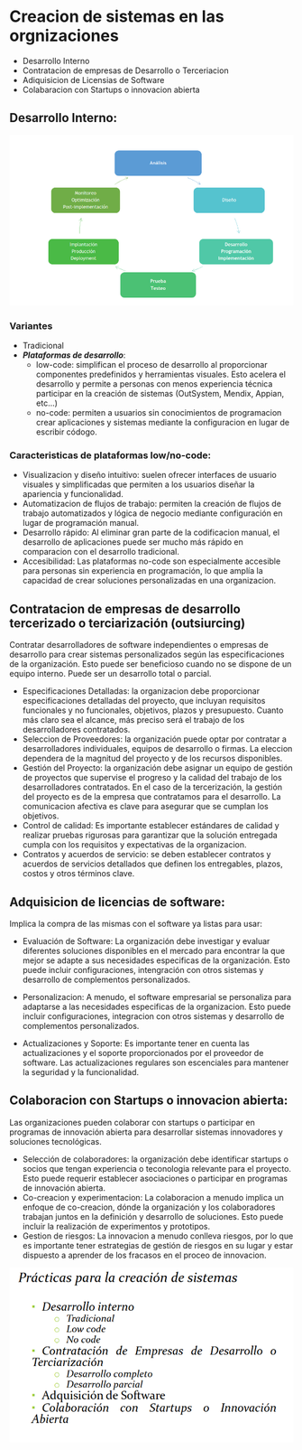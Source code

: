 # Creacion de sistemas en las orgnizaciones

- Desarrollo Interno
- Contratacion de empresas de Desarrollo o Terceriacion
- Adiquisicion de Licensias de Software
- Colabaracion con Startups o innovacion abierta

## Desarrollo Interno:

![ejemplo](img/devInterno.png)

### Variantes
- Tradicional
- ***Plataformas de desarrollo***:
  - low-code: simplifican el proceso de desarrollo al proporcionar componentes predefinidos y herramientas visuales. Esto acelera el desarrollo y permite a personas con menos experiencia técnica participar en la creación de sistemas (OutSystem, Mendix, Appian, etc...)
  - no-code: permiten a usuarios sin conocimientos de programacion crear aplicaciones y sistemas mediante la configuracion en lugar de escribir códogo.

### Caracteristicas de plataformas low/no-code:

- Visualizacion y diseño intuitivo: suelen ofrecer interfaces de usuario visuales y simplificadas que permiten a los usuarios diseñar la apariencia y funcionalidad.
- Automatizacion de flujos de trabajo: permiten la creación de flujos de trabajo automatizados y lógica de negocio mediante configuración en lugar de programación manual.
- Desarrollo rápido: Al eliminar gran parte de la codificacion manual, el desarrollo de aplicaciones puede ser mucho más rápido en comparacion con el desarrollo tradicional.
- Accesibilidad: Las plataformas no-code son especialmente accesible para personas sin experiencia en programación, lo que amplía la capacidad de crear soluciones personalizadas en una organizacion.

## Contratacion de empresas de desarrollo tercerizado o terciarización (outsiurcing)

Contratar desarrolladores de software independientes o empresas de desarrollo para crear sistemas personalizados según las especificaciones de la organización. Esto puede ser beneficioso cuando no se dispone de un equipo interno. Puede ser un desarrollo total o parcial.

- Especificaciones Detalladas: la organizacion debe proporcionar especificaciones detalladas del proyecto, que incluyan requisitos funcionales y no funcionales, objetivos, plazos y presupuesto. Cuanto más claro sea el alcance, más preciso será el trabajo de los desarrolladores contratados.
- Seleccion de Proveedores: la organización puede optar por contratar a desarrolladores individuales, equipos de desarrollo o firmas. La eleccion dependera de la magnitud del proyecto y de los recursos disponibles.
- Gestión del Proyecto: la organización debe asignar un equipo de gestión de proyectos que supervise el progreso y la calidad del trabajo de los desarrolladores contratados. En el caso de la tercerización, la gestión del proyecto es de la empresa que contratamos para el desarrollo. La comunicacion afectiva es clave para asegurar que se cumplan los objetivos.
- Control de calidad: Es importante establecer estándares de calidad y realizar pruebas rigurosas para garantizar que la solución entregada cumpla con los requisitos y expectativas de la organizacion.
- Contratos y acuerdos de servicio: se deben establecer contratos y acuerdos de servicios detallados que definen los entregables, plazos, costos y otros términos clave.

## Adquisicion de licencias de software:

Implica la compra de las mismas con el software ya listas para usar:

- Evaluación de Software: La organización debe investigar y evaluar diferentes soluciones disponibles en el mercado para encontrar la que mejor se adapte a sus necesidades especificas de la organización. Esto puede incluir configuraciones, intengración con otros sistemas y desarrollo de complementos personalizados.

- Personalizacion: A menudo, el software empresarial se personaliza para adaptarse a las necesidades especificas de la organizacion. Esto puede incluir configuraciones, integracion con otros sistemas y desarrollo de complementos personalizados.

- Actualizaciones y Soporte: Es importante tener en cuenta las actualizaciones y el soporte proporcionados por el proveedor de software. Las actualizaciones regulares son escenciales para mantener la seguridad y la funcionalidad.

## Colaboracion con Startups o innovacion abierta:

Las organizaciones pueden colaborar con startups o participar en programas de innovación abierta para desarrollar sistemas innovadores y soluciones tecnológicas.

- Selección de colaboradores: la organización debe identificar startups o socios que tengan experiencia o teconologia relevante para el proyecto. Esto puede requerir establecer asociaciones o participar en programas de innovación abierta.
- Co-creacion y experimentacion: La colaboracion a menudo implica un enfoque de co-creacion, dónde la organización y los colaboradores trabajan juntos en la definición y desarrollo de soluciones. Esto puede incluir la realización de experimentos y prototipos.
- Gestion de riesgos: La innovacion a menudo conlleva riesgos, por lo que es importante tener estrategias de gestión de riesgos en su lugar y estar dispuesto a aprender de los fracasos en el proceo de innovacion.

![ejemplo](img/Recordar.png)


<!-- ctrl + flechas
      ctrl + d
      ctrl + shift + a -->

